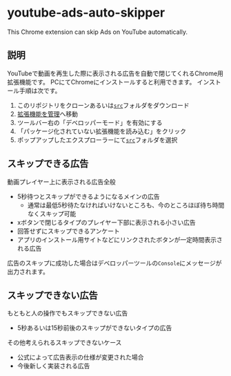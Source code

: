 # youtube-ads-auto-skipper
This Chrome extension can skip Ads on YouTube automatically.

## 説明

YouTubeで動画を再生した際に表示される広告を自動で閉じてくれるChrome用拡張機能です。
PCにてChromeにインストールすると利用できます。
インストール手順は次です。

1. このリポジトリをクローンあるいは[`src`](https://github.com/oioigohan/youtube-ads-auto-skipper/tree/main/src)フォルダをダウンロード
2. [拡張機能を管理](chrome://extensions/)へ移動
3. ツールバー右の「デベロッパーモード」を有効にする
4. 「パッケージ化されていない拡張機能を読み込む」をクリック
5. ポップアップしたエクスプローラーにて[`src`](https://github.com/oioigohan/youtube-ads-auto-skipper/tree/main/src)フォルダを選択

## スキップできる広告

動画プレイヤー上に表示される広告全般

- 5秒待つとスキップができるようになるメインの広告
  - 通常は最低5秒待たなければいけないところも、今のところほぼ待ち時間なくスキップ可能
- xボタンで閉じるタイプのプレイヤー下部に表示される小さい広告
- 回答せずにスキップできるアンケート
- アプリのインストール用サイトなどにリンクされたボタンが一定時間表示される広告

広告のスキップに成功した場合はデベロッパーツールの`Console`にメッセージが出力されます。

## スキップできない広告

もともと人の操作でもスキップできない広告

- 5秒あるいは15秒前後のスキップができないタイプの広告

その他考えられるスキップできないケース

- 公式によって広告表示の仕様が変更された場合
- 今後新しく実装される広告

